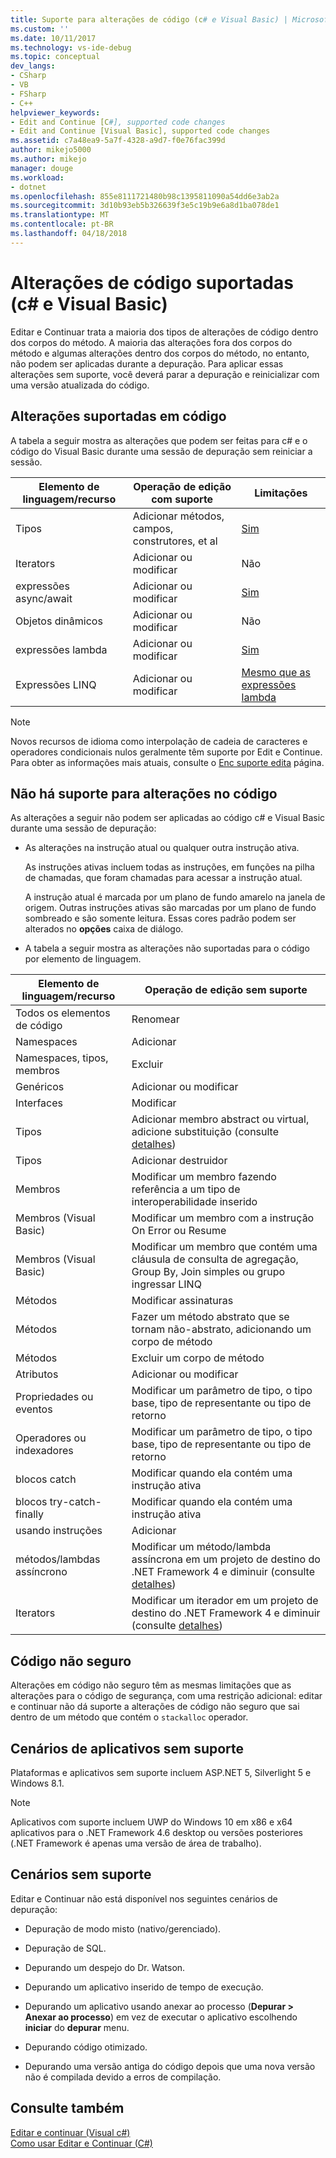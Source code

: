 ```yaml
---
title: Suporte para alterações de código (c# e Visual Basic) | Microsoft Docs
ms.custom: ''
ms.date: 10/11/2017
ms.technology: vs-ide-debug
ms.topic: conceptual
dev_langs:
- CSharp
- VB
- FSharp
- C++
helpviewer_keywords:
- Edit and Continue [C#], supported code changes
- Edit and Continue [Visual Basic], supported code changes
ms.assetid: c7a48ea9-5a7f-4328-a9d7-f0e76fac399d
author: mikejo5000
ms.author: mikejo
manager: douge
ms.workload:
- dotnet
ms.openlocfilehash: 855e8111721480b98c1395811090a54dd6e3ab2a
ms.sourcegitcommit: 3d10b93eb5b326639f3e5c19b9e6a8d1ba078de1
ms.translationtype: MT
ms.contentlocale: pt-BR
ms.lasthandoff: 04/18/2018
---
```

# <a name="supported-code-changes-c-and-visual-basic"></a>Alterações de código suportadas (c# e Visual Basic)
Editar e Continuar trata a maioria dos tipos de alterações de código dentro dos corpos do método. A maioria das alterações fora dos corpos do método e algumas alterações dentro dos corpos do método, no entanto, não podem ser aplicadas durante a depuração. Para aplicar essas alterações sem suporte, você deverá parar a depuração e reinicializar com uma versão atualizada do código.

## <a name="supported-changes-to-code"></a>Alterações suportadas em código

A tabela a seguir mostra as alterações que podem ser feitas para c# e o código do Visual Basic durante uma sessão de depuração sem reiniciar a sessão.

|Elemento de linguagem/recurso|Operação de edição com suporte|Limitações|
|-|-|-|
|Tipos|Adicionar métodos, campos, construtores, et al|[Sim](https://github.com/dotnet/roslyn/wiki/EnC-Supported-Edits)|
|Iterators|Adicionar ou modificar|Não|
|expressões async/await|Adicionar ou modificar|[Sim](https://github.com/dotnet/roslyn/wiki/EnC-Supported-Edits)|
|Objetos dinâmicos|Adicionar ou modificar|Não|
|expressões lambda|Adicionar ou modificar|[Sim](https://github.com/dotnet/roslyn/wiki/EnC-Supported-Edits)|
|Expressões LINQ|Adicionar ou modificar|[Mesmo que as expressões lambda](https://github.com/dotnet/roslyn/wiki/EnC-Supported-Edits)|

> [!NOTE]
> Novos recursos de idioma como interpolação de cadeia de caracteres e operadores condicionais nulos geralmente têm suporte por Edit e Continue. Para obter as informações mais atuais, consulte o [Enc suporte edita](https://github.com/dotnet/roslyn/wiki/EnC-Supported-Edits) página.

## <a name="unsupported-changes-to-code"></a>Não há suporte para alterações no código
 As alterações a seguir não podem ser aplicadas ao código c# e Visual Basic durante uma sessão de depuração:  
  
-   As alterações na instrução atual ou qualquer outra instrução ativa.  
  
     As instruções ativas incluem todas as instruções, em funções na pilha de chamadas, que foram chamadas para acessar a instrução atual.  
  
     A instrução atual é marcada por um plano de fundo amarelo na janela de origem. Outras instruções ativas são marcadas por um plano de fundo sombreado e são somente leitura. Essas cores padrão podem ser alterados no **opções** caixa de diálogo.

- A tabela a seguir mostra as alterações não suportadas para o código por elemento de linguagem.

|Elemento de linguagem/recurso|Operação de edição sem suporte|
|-|-|
|Todos os elementos de código|Renomear|
|Namespaces|Adicionar|
|Namespaces, tipos, membros|Excluir|
|Genéricos|Adicionar ou modificar|
|Interfaces|Modificar|
|Tipos|Adicionar membro abstract ou virtual, adicione substituição (consulte [detalhes](https://github.com/dotnet/roslyn/wiki/EnC-Supported-Edits))|
|Tipos|Adicionar destruidor|
|Membros|Modificar um membro fazendo referência a um tipo de interoperabilidade inserido|
|Membros (Visual Basic)|Modificar um membro com a instrução On Error ou Resume|
|Membros (Visual Basic)|Modificar um membro que contém uma cláusula de consulta de agregação, Group By, Join simples ou grupo ingressar LINQ|
|Métodos|Modificar assinaturas|
|Métodos|Fazer um método abstrato que se tornam não-abstrato, adicionando um corpo de método|
|Métodos|Excluir um corpo de método|
|Atributos|Adicionar ou modificar|
|Propriedades ou eventos|Modificar um parâmetro de tipo, o tipo base, tipo de representante ou tipo de retorno |
|Operadores ou indexadores|Modificar um parâmetro de tipo, o tipo base, tipo de representante ou tipo de retorno |
|blocos catch|Modificar quando ela contém uma instrução ativa|
|blocos try-catch-finally|Modificar quando ela contém uma instrução ativa|
|usando instruções|Adicionar|
|métodos/lambdas assíncrono|Modificar um método/lambda assíncrona em um projeto de destino do .NET Framework 4 e diminuir (consulte [detalhes](https://github.com/dotnet/roslyn/wiki/EnC-Supported-Edits))|
|Iterators|Modificar um iterador em um projeto de destino do .NET Framework 4 e diminuir (consulte [detalhes](https://github.com/dotnet/roslyn/wiki/EnC-Supported-Edits))|
  
## <a name="unsafe-code"></a>Código não seguro  
 Alterações em código não seguro têm as mesmas limitações que as alterações para o código de segurança, com uma restrição adicional: editar e continuar não dá suporte a alterações de código não seguro que sai dentro de um método que contém o `stackalloc` operador.  

## <a name="unsupported-app-scenarios"></a>Cenários de aplicativos sem suporte

Plataformas e aplicativos sem suporte incluem ASP.NET 5, Silverlight 5 e Windows 8.1.

> [!NOTE]
> Aplicativos com suporte incluem UWP do Windows 10 em x86 e x64 aplicativos para o .NET Framework 4.6 desktop ou versões posteriores (.NET Framework é apenas uma versão de área de trabalho).
  
## <a name="unsupported-scenarios"></a>Cenários sem suporte  
 Editar e Continuar não está disponível nos seguintes cenários de depuração:  
  
-   Depuração de modo misto (nativo/gerenciado).  
  
-   Depuração de SQL.  
  
-   Depurando um despejo do Dr. Watson.  
  
-   Depurando um aplicativo inserido de tempo de execução.  
  
-   Depurando um aplicativo usando anexar ao processo (**Depurar > Anexar ao processo**) em vez de executar o aplicativo escolhendo **iniciar** do **depurar** menu.  
  
-   Depurando código otimizado.  
  
-   Depurando uma versão antiga do código depois que uma nova versão não é compilada devido a erros de compilação.
  
## <a name="see-also"></a>Consulte também  
 [Editar e continuar (Visual c#)](../debugger/edit-and-continue-visual-csharp.md)   
 [Como usar Editar e Continuar (C#)](../debugger/how-to-use-edit-and-continue-csharp.md)